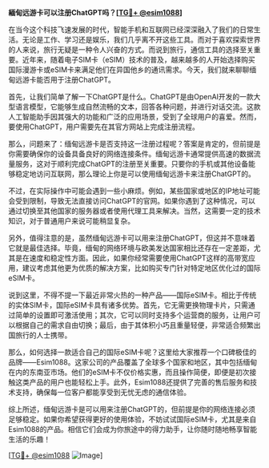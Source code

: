 **緬甸远游卡可以注册ChatGPT吗？[[TG💪+ @esim1088](https://t.me/s/esim1088)]**

在当今这个科技飞速发展的时代，智能手机和互联网已经深深融入了我们的日常生活。无论是工作、学习还是娱乐，我们几乎离不开这些工具。而对于喜欢探索世界的人来说，旅行无疑是一种令人兴奋的方式。而说到旅行，通信工具的选择至关重要。近年来，随着电子SIM卡（eSIM）技术的普及，越来越多的人开始选择购买国际漫游卡或eSIM卡来满足他们在异国他乡的通讯需求。今天，我们就来聊聊缅甸远游卡能否用于注册ChatGPT。

首先，让我们简单了解一下ChatGPT是什么。ChatGPT是由OpenAI开发的一款大型语言模型，它能够生成自然流畅的文本，回答各种问题，并进行对话交流。这款人工智能助手因其强大的功能和广泛的应用场景，受到了全球用户的喜爱。然而，要使用ChatGPT，用户需要先在其官方网站上完成注册流程。

那么，问题来了：缅甸远游卡是否支持这一注册过程呢？答案是肯定的，但前提是你需要确保你的设备具备良好的网络连接条件。缅甸远游卡通常提供高速的数据流量服务，这对于顺利完成ChatGPT的注册至关重要。只要你的手机或其他设备能够稳定地访问互联网，那么理论上你是可以使用缅甸远游卡来注册ChatGPT的。

不过，在实际操作中可能会遇到一些小麻烦。例如，某些国家或地区的IP地址可能会受到限制，导致无法直接访问ChatGPT的官网。如果你遇到了这种情况，可以通过切换至其他国家的服务器或者使用代理工具来解决。当然，这需要一定的技术知识，对于普通用户来说可能稍显复杂。

另外，值得注意的是，虽然缅甸远游卡可以用来注册ChatGPT，但这并不意味着它就是最佳选择。毕竟，缅甸的网络环境与欧美发达国家相比还存在一定差距，尤其是在速度和稳定性方面。因此，如果你经常需要使用ChatGPT这样的高带宽应用，建议考虑其他更为优质的解决方案，比如购买专门针对特定地区优化过的国际eSIM卡。

说到这里，不得不提一下最近非常火热的一种产品——国际eSIM卡。相比于传统的实体SIM卡，国际eSIM卡具有诸多优势。首先，它无需更换物理卡片，只需通过简单的设置即可激活使用；其次，它可以同时支持多个运营商的服务，让用户可以根据自己的需求自由切换；最后，由于其体积小巧且重量轻便，非常适合频繁出国旅行的人士携带。

那么，如何选择一款适合自己的国际eSIM卡呢？这里给大家推荐一个口碑极佳的品牌——Esim1088。这家公司的产品覆盖了全球多个国家和地区，其中包括缅甸在内的东南亚市场。他们的eSIM卡不仅价格实惠，而且操作简便，即便是初次接触这类产品的用户也能轻松上手。此外，Esim1088还提供了完善的售后服务和技术支持，确保每一位客户都能享受到无忧无虑的通信体验。

综上所述，缅甸远游卡是可以用来注册ChatGPT的，但前提是你的网络连接必须足够稳定。如果你希望获得更好的使用体验，不妨试试国际eSIM卡，尤其是来自Esim1088的产品。相信它们会成为你旅途中的得力助手，让你随时随地畅享智能生活的乐趣！

[[TG💪+ @esim1088](https://t.me/s/esim1088) ![Image](https://i.postimg.cc/4NQfJmqS/Snipaste-2025-05-13-00-14-12.png)]